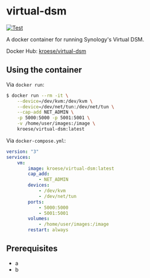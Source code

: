 # virtual-dsm

[![Test](https://github.com/kroese/virtual-dsm/actions/workflows/test.yaml/badge.svg)](https://github.com/kroese/virtual-dsm/actions/workflows/test.yaml)

A docker container for running Synology's Virtual DSM.

Docker Hub: [kroese/virtual-dsm](https://hub.docker.com/r/kroese/virtual-dsm/)

## Using the container

Via `docker run`:

```bash
$ docker run --rm -it \
    --device=/dev/kvm:/dev/kvm \
    --device=/dev/net/tun:/dev/net/tun \
    --cap-add NET_ADMIN \
    -p 5000:5000 -p 5001:5001 \
    -v /home/user/images:/image \
    kroese/virtual-dsm:latest
```

Via `docker-compose.yml`:

```yaml
version: "3"
services:
    vm:
        image: kroese/virtual-dsm:latest
        cap_add:
            - NET_ADMIN
        devices:
            - /dev/kvm
            - /dev/net/tun
        ports:
            - 5000:5000
            - 5001:5001
        volumes:
            - /home/user/images:/image
        restart: always
```

## Prerequisites

* a
* b
